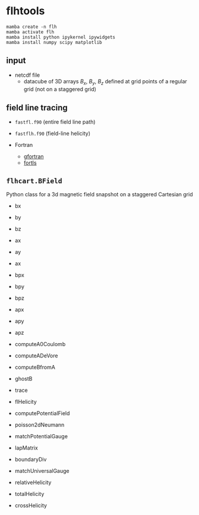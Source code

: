 # flhtools

```
mamba create -n flh
mamba activate flh
mamba install python ipykernel ipywidgets
mamba install numpy scipy matplotlib
```

## input

- netcdf file
    - datacube of 3D arrays $B_x$, $B_y$, $B_z$ defined at grid points of a regular grid (not on a staggered grid)


## field line tracing

- `fastfl.f90` (entire field line path)
- `fastflh.f90` (field-line helicity)

- Fortran
    - [gfortran](https://fortran-lang.org/learn/os_setup/install_gfortran/#linux)
    - [fortls](https://fortls.fortran-lang.org/quickstart.html)

## `flhcart.BField`

Python class for a 3d magnetic field snapshot on a staggered Cartesian grid

- bx
- by
- bz

- ax
- ay
- ax

- bpx
- bpy
- bpz

- apx
- apy
- apz

- computeA0Coulomb
- computeADeVore

- computeBfromA

- ghostB

- trace

- flHelicity

- computePotentialField

- poisson2dNeumann

- matchPotentialGauge

- lapMatrix

- boundaryDiv

- matchUniversalGauge

- relativeHelicity

- totalHelicity

- crossHelicity